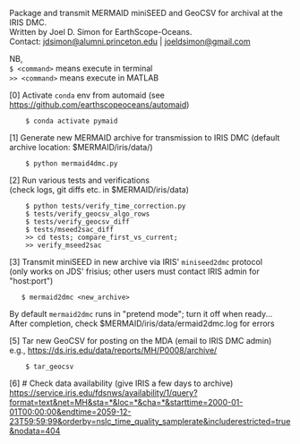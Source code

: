 Package and transmit MERMAID miniSEED and GeoCSV for archival at the IRIS DMC.\
Written by Joel D. Simon for EarthScope-Oceans.\
Contact: jdsimon@alumni.princeton.edu | joeldsimon@gmail.com


NB,\
`$ <command>` means execute in terminal\
`>> <command>` means execute in MATLAB

[0] Activate `conda` env from automaid (see
https://github.com/earthscopeoceans/automaid)
```
    $ conda activate pymaid
```

[1] Generate new MERMAID archive for transmission to IRIS DMC
(default archive location: $MERMAID/iris/data/)
```
    $ python mermaid4dmc.py
```

[2] Run various tests and verifications\
(check logs, git diffs etc. in $MERMAID/iris/data)
```
    $ python tests/verify_time_correction.py
    $ tests/verify_geocsv_algo_rows
    $ tests/verify_geocsv_diff
    $ tests/mseed2sac_diff
    >> cd tests; compare_first_vs_current;
    >> verify_mseed2sac
```

[3] Transmit miniSEED in new archive via IRIS' `miniseed2dmc` protocol\
(only works on JDS' frisius; other users must contact IRIS admin for "host:port")
```
   $ mermaid2dmc <new_archive>
   ```

By default `mermaid2dmc` runs in "pretend mode"; turn it off when ready...\
After completion, check $MERMAID/iris/data/ermaid2dmc.log for errors

[5] Tar new GeoCSV for posting on the MDA (email to IRIS DMC admin)\
    e.g., https://ds.iris.edu/data/reports/MH/P0008/archive/
```
    $ tar_geocsv
```

[6] # Check data availability (give IRIS a few days to archive)\
https://service.iris.edu/fdsnws/availability/1/query?format=text&net=MH&sta=*&loc=*&cha=*&starttime=2000-01-01T00:00:00&endtime=2059-12-23T59:59:99&orderby=nslc_time_quality_samplerate&includerestricted=true&nodata=404
